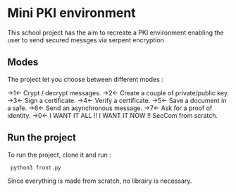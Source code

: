 # Mini PKI environment

This school project has the aim to recreate a PKI environment enabling the user to send secured messges via serpent encryption 

## Modes 

The project let you choose between different modes :

->1<- Crypt / decrypt messages.
->2<- Create a couple of private/public key.
->3<- Sign a certificate.
->4<- Verify a certificate.
->5<- Save a document in a safe.
->6<- Send an asynchronous message.
->7<- Ask for a proof of identity.
->0<- I WANT IT ALL !! I WANT IT NOW !! SecCom from scratch.

## Run the project 

To run the project, clone it and run : 

```
 python3 front.py
```

Since everything is made from scratch, no librairy is necessary.
